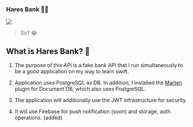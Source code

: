 ### Hares Bank 🐇💸

![](https://upload.wikimedia.org/wikipedia/commons/4/44/Lepus_europaeus_%28Causse_M%C3%A9jean%2C_Loz%C3%A8re%29-cropped.jpg)

> So? 😂

## What is Hares Bank? 🐰

1. The purpose of this API is a fake bank API that I run simultaneously to be a good application on my way to learn swift.

2. Application uses PostgreSQL as DB. In addition, I installed the [Marten](https://martendb.io/) plugin for Document DB, which also uses PostgreSQL.

3. The application will additionally use the JWT infrastructure for security.

4. It will use Firebase for push notification (soon) and storage, auth. operations. (added)

